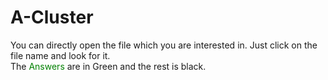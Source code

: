 # A-Cluster

You can directly open the file which you are interested in. Just click on the file name and look for it.  
The <font color= 'green'>Answers </font> are in Green and the rest is black.

